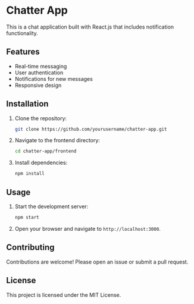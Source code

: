 # Chatter App

This is a chat application built with React.js that includes notification functionality.

## Features

- Real-time messaging
- User authentication
- Notifications for new messages
- Responsive design

## Installation

1. Clone the repository:
    ```sh
    git clone https://github.com/yourusername/chatter-app.git
    ```
2. Navigate to the frontend directory:
    ```sh
    cd chatter-app/frontend
    ```
3. Install dependencies:
    ```sh
    npm install
    ```

## Usage

1. Start the development server:
    ```sh
    npm start
    ```
2. Open your browser and navigate to `http://localhost:3000`.

## Contributing

Contributions are welcome! Please open an issue or submit a pull request.

## License

This project is licensed under the MIT License.